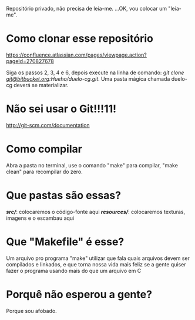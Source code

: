 Repositório privado, não precisa de leia-me.
...OK, vou colocar um "leia-me".

# Como clonar esse repositório

https://confluence.atlassian.com/pages/viewpage.action?pageId=270827678

Siga os passos 2, 3, 4 e 6, depois execute na linha de comando: *git clone git@bitbucket.org:Hueho/duelo-cg.git*. Uma pasta mágica chamada duelo-cg deverá se materializar.

# Não sei usar o Git!!!11!

http://git-scm.com/documentation

# Como compilar

Abra a pasta no terminal, use o comando "make" para compilar, "make clean" para recompilar do zero.

# Que pastas são essas?

***src/***: colocaremos o código-fonte aqui
***resources/***: colocaremos texturas, imagens e o escambau aqui

# Que "Makefile" é esse?

Um arquivo pro programa "make" utilizar que fala quais arquivos devem ser compilados e linkados, e que torna nossa vida mais feliz se a gente quiser fazer o programa usando mais do que um arquivo em C

# Porquê não esperou a gente?

Porque sou afobado.
